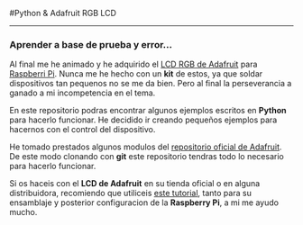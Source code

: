 #Python & Adafruit RGB LCD

----
### Aprender a base de prueba y error...

Al final me he animado y he adquirido el [LCD RGB de Adafruit](http://www.adafruit.com/products/1109) para [Raspberri Pi](http://www.raspberrypi.org/). Nunca me he hecho con un **kit** de estos, ya que soldar dispositivos tan pequenos no se me da bien. Pero al final la perseverancia a ganado a mi incompetencia en el tema.

En este repositorio podras encontrar algunos ejemplos escritos en **Python** para hacerlo funcionar. He decidido ir creando pequeños ejemplos para hacernos con el control del dispositivo.

He tomado prestados algunos modulos del [repositorio oficial de Adafruit](https://github.com/adafruit/Adafruit-Raspberry-Pi-Python-Code). De este modo clonando con **git** este repositorio tendras todo lo necesario para hacerlo funcionar.

Si os haceis con el **LCD de Adafruit** en su tienda oficial o en alguna distribuidora, recomiendo que utiliceis [este tutorial](http://learn.adafruit.com/adafruit-16x2-character-lcd-plus-keypad-for-raspberry-pi), tanto para su ensamblaje y posterior configuracion de la **Raspberry Pi**, a mi me ayudo mucho.
